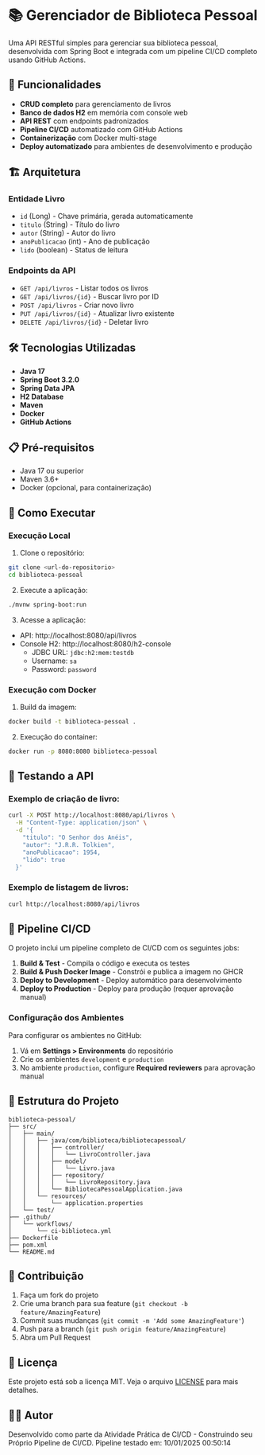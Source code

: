 # 📚 Gerenciador de Biblioteca Pessoal

Uma API RESTful simples para gerenciar sua biblioteca pessoal, desenvolvida com Spring Boot e integrada com um pipeline CI/CD completo usando GitHub Actions.

## 🚀 Funcionalidades

- **CRUD completo** para gerenciamento de livros
- **Banco de dados H2** em memória com console web
- **API REST** com endpoints padronizados
- **Pipeline CI/CD** automatizado com GitHub Actions
- **Containerização** com Docker multi-stage
- **Deploy automatizado** para ambientes de desenvolvimento e produção

## 🏗️ Arquitetura

### Entidade Livro
- `id` (Long) - Chave primária, gerada automaticamente
- `titulo` (String) - Título do livro
- `autor` (String) - Autor do livro
- `anoPublicacao` (int) - Ano de publicação
- `lido` (boolean) - Status de leitura

### Endpoints da API
- `GET /api/livros` - Listar todos os livros
- `GET /api/livros/{id}` - Buscar livro por ID
- `POST /api/livros` - Criar novo livro
- `PUT /api/livros/{id}` - Atualizar livro existente
- `DELETE /api/livros/{id}` - Deletar livro

## 🛠️ Tecnologias Utilizadas

- **Java 17**
- **Spring Boot 3.2.0**
- **Spring Data JPA**
- **H2 Database**
- **Maven**
- **Docker**
- **GitHub Actions**

## 📋 Pré-requisitos

- Java 17 ou superior
- Maven 3.6+
- Docker (opcional, para containerização)

## 🚀 Como Executar

### Execução Local

1. Clone o repositório:
```bash
git clone <url-do-repositorio>
cd biblioteca-pessoal
```

2. Execute a aplicação:
```bash
./mvnw spring-boot:run
```

3. Acesse a aplicação:
- API: http://localhost:8080/api/livros
- Console H2: http://localhost:8080/h2-console
  - JDBC URL: `jdbc:h2:mem:testdb`
  - Username: `sa`
  - Password: `password`

### Execução com Docker

1. Build da imagem:
```bash
docker build -t biblioteca-pessoal .
```

2. Execução do container:
```bash
docker run -p 8080:8080 biblioteca-pessoal
```

## 🧪 Testando a API

### Exemplo de criação de livro:
```bash
curl -X POST http://localhost:8080/api/livros \
  -H "Content-Type: application/json" \
  -d '{
    "titulo": "O Senhor dos Anéis",
    "autor": "J.R.R. Tolkien",
    "anoPublicacao": 1954,
    "lido": true
  }'
```

### Exemplo de listagem de livros:
```bash
curl http://localhost:8080/api/livros
```

## 🔄 Pipeline CI/CD

O projeto inclui um pipeline completo de CI/CD com os seguintes jobs:

1. **Build & Test** - Compila o código e executa os testes
2. **Build & Push Docker Image** - Constrói e publica a imagem no GHCR
3. **Deploy to Development** - Deploy automático para desenvolvimento
4. **Deploy to Production** - Deploy para produção (requer aprovação manual)

### Configuração dos Ambientes

Para configurar os ambientes no GitHub:

1. Vá em **Settings > Environments** do repositório
2. Crie os ambientes `development` e `production`
3. No ambiente `production`, configure **Required reviewers** para aprovação manual

## 📁 Estrutura do Projeto

```
biblioteca-pessoal/
├── src/
│   ├── main/
│   │   ├── java/com/biblioteca/bibliotecapessoal/
│   │   │   ├── controller/
│   │   │   │   └── LivroController.java
│   │   │   ├── model/
│   │   │   │   └── Livro.java
│   │   │   ├── repository/
│   │   │   │   └── LivroRepository.java
│   │   │   └── BibliotecaPessoalApplication.java
│   │   └── resources/
│   │       └── application.properties
│   └── test/
├── .github/
│   └── workflows/
│       └── ci-biblioteca.yml
├── Dockerfile
├── pom.xml
└── README.md
```

## 🤝 Contribuição

1. Faça um fork do projeto
2. Crie uma branch para sua feature (`git checkout -b feature/AmazingFeature`)
3. Commit suas mudanças (`git commit -m 'Add some AmazingFeature'`)
4. Push para a branch (`git push origin feature/AmazingFeature`)
5. Abra um Pull Request

## 📄 Licença

Este projeto está sob a licença MIT. Veja o arquivo [LICENSE](LICENSE) para mais detalhes.

## 👨‍💻 Autor

Desenvolvido como parte da Atividade Prática de CI/CD - Construindo seu Próprio Pipeline de CI/CD.
Pipeline testado em: 10/01/2025 00:50:14
